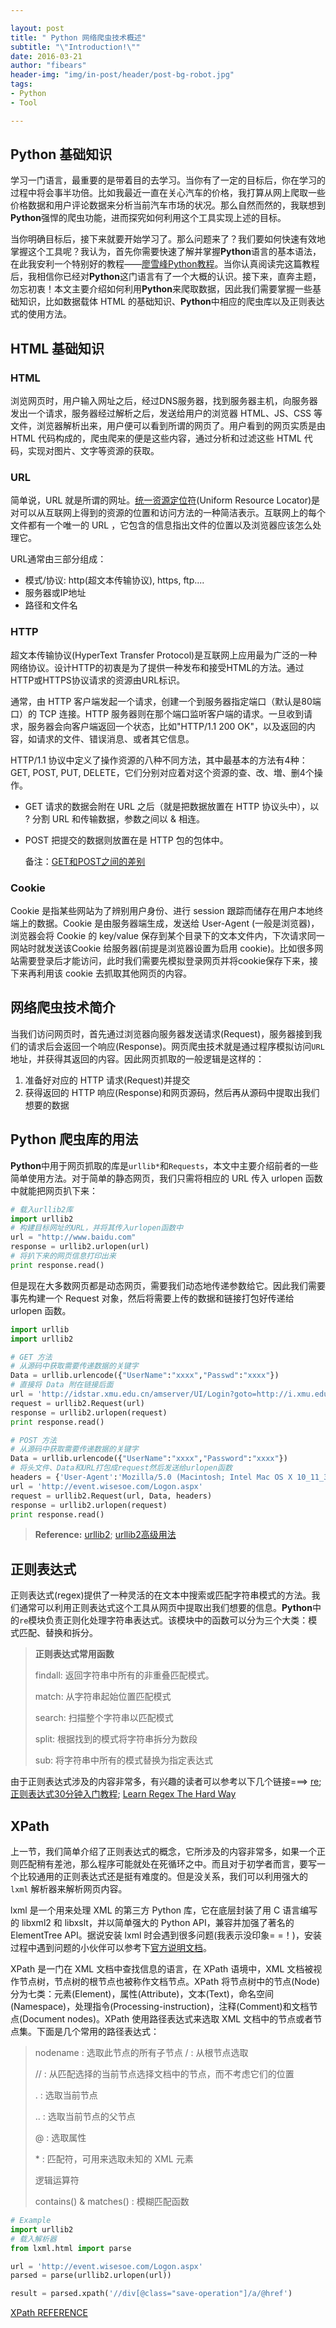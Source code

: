 ```yaml
---

layout: post
title: " Python 网络爬虫技术概述"
subtitle: "\"Introduction!\""
date: 2016-03-21
author: "fibears"
header-img: "img/in-post/header/post-bg-robot.jpg"
tags:
- Python
- Tool

---
```



## Python 基础知识

学习一门语言，最重要的是带着目的去学习。当你有了一定的目标后，你在学习的过程中将会事半功倍。比如我最近一直在关心汽车的价格，我打算从网上爬取一些价格数据和用户评论数据来分析当前汽车市场的状况。那么自然而然的，我联想到**Python**强悍的爬虫功能，进而探究如何利用这个工具实现上述的目标。

当你明确目标后，接下来就要开始学习了。那么问题来了？我们要如何快速有效地掌握这个工具呢？我认为，首先你需要快速了解并掌握**Python**语言的基本语法，在此我安利一个特别好的教程——[廖雪峰Python教程](http://www.liaoxuefeng.com/wiki/001374738125095c955c1e6d8bb493182103fac9270762a000)。当你认真阅读完这篇教程后，我相信你已经对**Python**这门语言有了一个大概的认识。接下来，直奔主题，勿忘初衷！本文主要介绍如何利用**Python**来爬取数据，因此我们需要掌握一些基础知识，比如数据载体 HTML 的基础知识、**Python**中相应的爬虫库以及正则表达式的使用方法。

## HTML 基础知识

### HTML

浏览网页时，用户输入网址之后，经过DNS服务器，找到服务器主机，向服务器发出一个请求，服务器经过解析之后，发送给用户的浏览器 HTML、JS、CSS 等文件，浏览器解析出来，用户便可以看到所谓的网页了。用户看到的网页实质是由 HTML 代码构成的，爬虫爬来的便是这些内容，通过分析和过滤这些 HTML 代码，实现对图片、文字等资源的获取。

### URL

简单说，URL 就是所谓的网址。[统一资源定位符](http://baike.baidu.com/link?url=V8utLRCzlp15ieAoLCYg2usXhaor5Ij9reO6wNmq-4-UXNZD8DKd_mAiz3fEGu_-xrtHvPEhYUcYs53-tmIl4_)(Uniform Resource Locator)是对可以从互联网上得到的资源的位置和访问方法的一种简洁表示。互联网上的每个文件都有一个唯一的 URL ，它包含的信息指出文件的位置以及浏览器应该怎么处理它。

URL通常由三部分组成：

- 模式/协议: http(超文本传输协议), https, ftp....
- 服务器或IP地址
- 路径和文件名

### HTTP

超文本传输协议(HyperText Transfer Protocol)是互联网上应用最为广泛的一种网络协议。设计HTTP的初衷是为了提供一种发布和接受HTML的方法。通过HTTP或HTTPS协议请求的资源由URL标识。

通常，由 HTTP 客户端发起一个请求，创建一个到服务器指定端口（默认是80端口）的 TCP 连接。HTTP 服务器则在那个端口监听客户端的请求。一旦收到请求，服务器会向客户端返回一个状态，比如"HTTP/1.1 200 OK"，以及返回的内容，如请求的文件、错误消息、或者其它信息。

HTTP/1.1 协议中定义了操作资源的八种不同方法，其中最基本的方法有4种：GET, POST, PUT, DELETE，它们分别对应着对这个资源的查、改、増、删4个操作。

- GET 请求的数据会附在 URL 之后（就是把数据放置在 HTTP 协议头中），以 ? 分割 URL 和传输数据，参数之间以 & 相连。
- POST 把提交的数据则放置在是 HTTP 包的包体中。

	备注：[GET和POST之间的差别](http://www.cnblogs.com/hyddd/archive/2009/03/31/1426026.html)
	
### Cookie

Cookie 是指某些网站为了辨别用户身份、进行 session 跟踪而储存在用户本地终端上的数据。Cookie 是由服务器端生成，发送给 User-Agent (一般是浏览器)，浏览器会将 Cookie 的 key/value 保存到某个目录下的文本文件内，下次请求同一网站时就发送该Cookie 给服务器(前提是浏览器设置为启用 cookie)。比如很多网站需要登录后才能访问，此时我们需要先模拟登录网页并将cookie保存下来，接下来再利用该 cookie 去抓取其他网页的内容。

	
## 网络爬虫技术简介

当我们访问网页时，首先通过浏览器向服务器发送请求(Request)，服务器接到我们的请求后会返回一个响应(Response)。网页爬虫技术就是通过程序模拟访问`URL`地址，并获得其返回的内容。因此网页抓取的一般逻辑是这样的：

1. 准备好对应的 HTTP 请求(Request)并提交
2. 获得返回的 HTTP 响应(Response)和网页源码，然后再从源码中提取出我们想要的数据

## Python 爬虫库的用法

**Python**中用于网页抓取的库是`urllib*`和`Requests`，本文中主要介绍前者的一些简单使用方法。对于简单的静态网页，我们只需将相应的 URL 传入 urlopen 函数中就能把网页扒下来：

```python
# 载入urllib2库
import urllib2
# 构建目标网址的URL，并将其传入urlopen函数中
url = "http://www.baidu.com"
response = urllib2.urlopen(url)
# 将扒下来的网页信息打印出来
print response.read()
```

但是现在大多数网页都是动态网页，需要我们动态地传递参数给它。因此我们需要事先构建一个 Request 对象，然后将需要上传的数据和链接打包好传递给 urlopen 函数。

```python
import urllib
import urllib2

# GET 方法
# 从源码中获取需要传递数据的关键字
Data = urllib.urlencode({"UserName":"xxxx","Passwd":"xxxx"})
# 直接将 Data 附在链接后面
url = 'http://idstar.xmu.edu.cn/amserver/UI/Login?goto=http://i.xmu.edu.cn' + "?" +Data
request = urllib2.Request(url)
response = urllib2.urlopen(request)
print response.read()

# POST 方法
# 从源码中获取需要传递数据的关键字
Data = urllib.urlencode({"UserName":"xxxx","Password":"xxxx"})
# 将头文件、Data和URL打包成request然后发送给urlopen函数
headers = {'User-Agent':'Mozilla/5.0 (Macintosh; Intel Mac OS X 10_11_3)'}
url = 'http://event.wisesoe.com/Logon.aspx'
request = urllib2.Request(url, Data, headers)
response = urllib2.urlopen(request)
print response.read()

```
> **Reference:** [urllib2](https://docs.python.org/2/library/urllib2.html); [urllib2高级用法](http://cuiqingcai.com/954.html)


## 正则表达式

正则表达式(regex)提供了一种灵活的在文本中搜索或匹配字符串模式的方法。我们通常可以利用正则表达式这个工具从网页中提取出我们想要的信息。**Python**中的`re`模块负责正则化处理字符串表达式。该模块中的函数可以分为三个大类：模式匹配、替换和拆分。

> **正则表达式常用函数**
> 
> findall: 返回字符串中所有的非重叠匹配模式。
> 
> match: 从字符串起始位置匹配模式
> 
> search: 扫描整个字符串以匹配模式
> 
> split: 根据找到的模式将字符串拆分为数段
> 
> sub: 将字符串中所有的模式替换为指定表达式
> 
> 
由于正则表达式涉及的内容非常多，有兴趣的读者可以参考以下几个链接===>
[re](https://docs.python.org/2/library/re.html);
[正则表达式30分钟入门教程](http://deerchao.net/tutorials/regex/regex-1.htm);
[Learn Regex The Hard Way](http://regex.learncodethehardway.org/book/)

## XPath 

上一节，我们简单介绍了正则表达式的概念，它所涉及的内容非常多，如果一个正则匹配稍有差池，那么程序可能就处在死循环之中。而且对于初学者而言，要写一个比较通用的正则表达式还是挺有难度的。但是没关系，我们可以利用强大的 `lxml` 解析器来解析网页内容。

lxml 是一个用来处理 XML 的第三方 Python 库，它在底层封装了用 C 语言编写的 libxml2 和 libxslt，并以简单强大的 Python API，兼容并加强了著名的 ElementTree API。据说安装 lxml 时会遇到很多问题(我表示没印象= =！)，安装过程中遇到问题的小伙伴可以参考下[官方说明文档](http://lxml.de/installation.html)。

XPath 是一门在 XML 文档中查找信息的语言，在 XPath 语境中，XML 文档被视作节点树，节点树的根节点也被称作文档节点。XPath 将节点树中的节点(Node)分为七类：元素(Element)，属性(Attribute)，文本(Text)，命名空间(Namespace)，处理指令(Processing-instruction)，注释(Comment)和文档节点(Document nodes)。XPath 使用路径表达式来选取 XML 文档中的节点或者节点集。下面是几个常用的路径表达式：

> nodename : 选取此节点的所有子节点
> / : 从根节点选取
> 
> // : 从匹配选择的当前节点选择文档中的节点，而不考虑它们的位置
> 
> . : 选取当前节点
> 
> .. : 选取当前节点的父节点
> 
> @ : 选取属性
> 
> \* : 匹配符，可用来选取未知的 XML 元素
> 
> 逻辑运算符
> 
> contains() & matches() : 模糊匹配函数
> 

```python
# Example
import urllib2
# 载入解析器
from lxml.html import parse

url = 'http://event.wisesoe.com/Logon.aspx'
parsed = parse(urllib2.urlopen(url))

result = parsed.xpath('//div[@class="save-operation"]/a/@href')

```

[XPath REFERENCE](http://plasmasturm.org/log/xpath101/)














